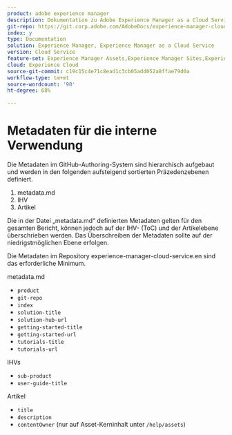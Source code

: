 ```yaml
---
product: adobe experience manager
description: Dokumentation zu Adobe Experience Manager as a Cloud Service.
git-repo: https://git.corp.adobe.com/AdobeDocs/experience-manager-cloud-service.de-DE
index: y
type: Documentation
solution: Experience Manager, Experience Manager as a Cloud Service
version: Cloud Service
feature-set: Experience Manager Assets,Experience Manager Sites,Experience Manager, Experience Manager Forms, Experience Manager Cloud Manager
cloud: Experience Cloud
source-git-commit: c19c15c4e71c8ead1c3cb05add052a8ffae79d0a
workflow-type: tm+mt
source-wordcount: '90'
ht-degree: 68%

---
```



# Metadaten für die interne Verwendung

Die Metadaten im GitHub-Authoring-System sind hierarchisch aufgebaut und werden in den folgenden aufsteigend sortierten Präzedenzebenen definiert.

1. metadata.md
1. IHV
1. Artikel

Die in der Datei „metadata.md“ definierten Metadaten gelten für den gesamten Bericht, können jedoch auf der IHV- (ToC) und der Artikelebene überschrieben werden. Das Überschreiben der Metadaten sollte auf der niedrigstmöglichen Ebene erfolgen.

Die Metadaten im Repository experience-manager-cloud-service.en sind das erforderliche Minimum.

metadata.md

* `product`
* `git-repo`
* `index`
* `solution-title`
* `solution-hub-url`
* `getting-started-title`
* `getting-started-url`
* `tutorials-title`
* `tutorials-url`

IHVs

* `sub-product`
* `user-guide-title`

Artikel

* `title`
* `description`
* `contentOwner` (nur auf Asset-Kerninhalt unter  `/help/assets`)
